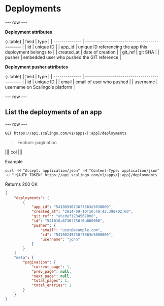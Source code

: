 # Deployments

--- row ---

**Deployment attributes**

{:.table}
| field          | type                                          |
| -------------- | --------------------------------------------- |
| id | unique ID |
| app_id | unique ID referencing the app this deployment belongs to |
| created_at | date of creation |
| git_ref | git SHA |
| pusher | embedded user who pushed the GIT reference |

**Deployment pusher attributes**

{:.table}
| field          | type                                          |
| -------------- | --------------------------------------------- |
| id | unique ID |
| email | email of user who pushed |
| username | username on Scalingo's platform |

--- row ---

## List the deployments of an app

--- row ---

`GET https://api.scalingo.com/v1/apps/[:app]/deployments`

> Feature: pagination

||| col |||

Example

```shell
curl -H "Accept: application/json" -H "Content-Type: application/json" -u ":$AUTH_TOKEN" https://api.scalingo.com/v1/apps/[:app]/deployments
```

Returns 200 OK

```json
{
    "deployments": [
        {
            "app_id": "54100930736f7563d5030000",
            "created_at": "2014-09-10T10:49:42.390+02:00",
            "git_ref": "abcdef1234567890",
            "id": "541010a6736f756f0a000000",
            "pusher": {
                "email": "user@example.com",
                "id": "54100245736f7563d5000000",
                "username": "john"
            }
        }
    ]
    "meta": {
        "pagination": {
            "current_page": 1,
            "prev_page": null,
            "next_page": null,
            "total_pages": 1,
            "total_entries": 1
        }
    }
}

```

